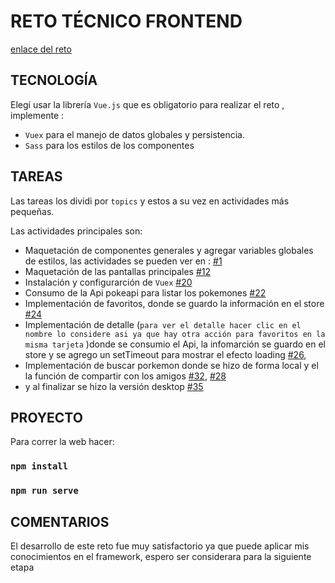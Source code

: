 # RETO TÉCNICO FRONTEND

[enlace del reto](https://pokedex-reto.netlify.app/)
## TECNOLOGÍA

Elegí usar la librería `Vue.js` que es obligatorio para realizar el reto , implemente :

- `Vuex` para el manejo de datos globales y persistencia.
- `Sass` para los estilos de los componentes

## TAREAS

Las tareas los dividi por `topics` y estos a su vez en actividades más pequeñas.

Las actividades principales son:

-  Maquetación  de componentes generales y agregar variables globales de estilos, las actividades se pueden ver en : [#1](https://github.com/elenaJO/pokedex/issues/1)
-  Maquetación de las pantallas principales [#12](https://github.com/elenaJO/reto-tecnico/issues/31)
-  Instalación y configurarción de `Vuex` [#20](https://github.com/elenaJO/pokedex/issues/20)
-  Consumo de la Api pokeapi para listar los pokemones [#22](https://github.com/elenaJO/pokedex/issues/22)
-  Implementación de favoritos, donde se guardo la información en el store [#24](https://github.com/elenaJO/pokedex/issues/24)
-  Implementación de detalle (`para ver el detalle hacer clic en el nombre lo considere asi ya que hay otra acción para favoritos en la misma tarjeta` )donde se consumio el Api, la infomarción se guardo en el store y se agrego un setTimeout para mostrar el efecto loading [#26](https://github.com/elenaJO/pokedex/issues/26), 
-  Implementación de buscar porkemon donde se hizo de forma local y el la función de compartir con los amigos [#32](https://github.com/elenaJO/pokedex/issues/32), [#28](https://github.com/elenaJO/pokedex/issues/28)
-  y al finalizar se hizo la versión desktop [#35](https://github.com/elenaJO/pokedex/issues/35)

## PROYECTO

Para correr la web hacer:

### `npm install`
### `npm run serve`

## COMENTARIOS

El desarrollo de este reto fue muy satisfactorio ya que puede aplicar mis conocimientos en el framework, espero ser considerara para la siguiente etapa
